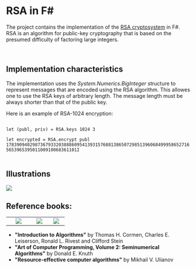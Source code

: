 <h1>RSA in F#</h1>

<p>The project contains the implementation of the <a href="http://en.wikipedia.org/wiki/RSA_(algorithm)">RSA cryptosystem</a> in F#. RSA is an algorithm for public-key cryptography that is based on the presumed difficulty of factoring large integers.</p><br>

<h2>Implementation characteristics</h2>
<p>The implementation uses the <em>System.Numerics.BigInteger</em> structure to represent messages that are encoded using the RSA algorithm. This allowes one to use the RSA keys of arbitrary length. The message length must be always shorter than that of the public key.</p>
<p>Here is an example of RSA-1024 encryption:</p>
<code>
let (publ, priv) = RSA.keys 1024 3<br>
let encrypted = RSA.encrypt publ 1783909402987367933203888609541393157688138650729851396068499958652716565396539501100910068361101I
</code>
<br>

<h2>Illustrations</h2>
<img src = "http://s017.radikal.ru/i439/1204/36/da80fbe1f155.png"/>
<br>

<h2>Reference books:</h2>
<table border = "0" width = "70%">
<td align = "center" valign = "bottom" width = "30%"><img src = "http://s019.radikal.ru/i630/1204/8a/1d30363f4c91.jpg"/></td>
<td align = "center" valign = "bottom" width = "20%"><img src = "http://photo.goodreads.com/books/1171656328l/112246.jpg"/></td>
<td align = "center" valign = "bottom" width = "20%"><img src = "http://static.ozone.ru/multimedia/books_covers//1002463585.jpg"/></td>
</table>

* __"Introduction to Algorithms"__ by Thomas H. Cormen, Charles E. Leiserson, Ronald L. Rivest and Clifford Stein
* __"Art of Computer Programming, Volume 2: Seminumerical Algorithms"__ by Donald E. Knuth
* __"Resource-effective computer algorithms"__ by Mikhail V. Ulianov